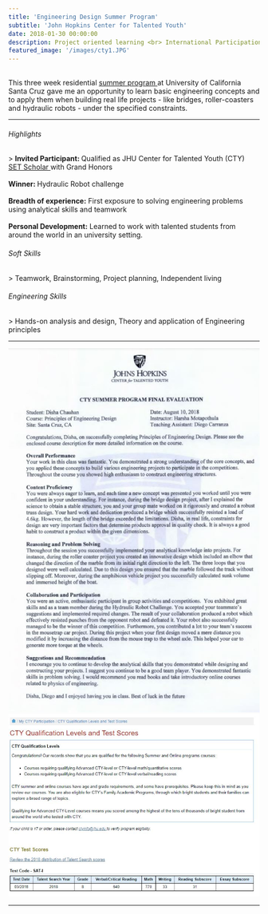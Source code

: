 ```yaml
---
title: 'Engineering Design Summer Program'
subtitle: 'John Hopkins Center for Talented Youth'
date: 2018-01-30 00:00:00
description: Project oriented learning <br> International Participation <br> Residential Summer Program at UC Santa Cruz
featured_image: '/images/cty1.JPG'
---
```


<br>
This three week residential <a href="https://cty.jhu.edu/summer/docs/syllabi/egrd_1.pdf/"> summer program </a> at University of California Santa Cruz gave me an opportunity to learn basic engineering concepts and to apply them when building real life projects - like bridges, roller-coasters and hydraulic robots - under the specified constraints. 
<hr>
  
<h6> Highlights </h6>
> <b> Invited Participant: </b>Qualified as JHU Center for Talented Youth (CTY)<a href="https://cty.jhu.edu/set/"> SET Scholar  </a> with Grand Honors <br><br> <b> Winner: </b> Hydraulic Robot challenge <br><br> <b>Breadth of experience:</b> First exposure to solving engineering problems using analytical skills and teamwork <br><br> <b>Personal Development:</b> Learned to work with talented students from around the world in an university setting.

<h6> Soft Skills </h6>
> Teamwork, Brainstorming, Project planning, Independent living

<h6> Engineering Skills </h6>
> Hands-on analysis and design, Theory and application of Engineering principles

---


<div class="gallery" data-columns="2">
	<img src="/images/cty.JPG">
	<img src="/images/cty-qual.JPG">
</div>


---



